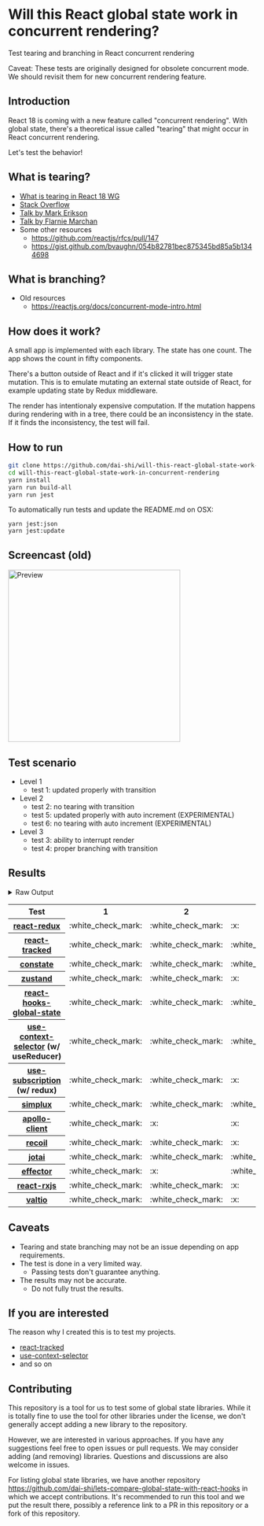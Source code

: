 # Will this React global state work in concurrent rendering?

Test tearing and branching in React concurrent rendering

Caveat: These tests are originally designed for obsolete concurrent mode. We should revisit them for new concurrent rendering feature.

## Introduction

React 18 is coming with a new feature called "concurrent rendering".
With global state, there's a theoretical issue called "tearing"
that might occur in React concurrent rendering.

Let's test the behavior!

## What is tearing?

- [What is tearing in React 18 WG](https://github.com/reactwg/react-18/discussions/69)
- [Stack Overflow](https://stackoverflow.com/questions/54891675/what-is-tearing-in-the-context-of-the-react-redux)
- [Talk by Mark Erikson](https://www.youtube.com/watch?v=yOZ4Ml9LlWE&t=933s)
- [Talk by Flarnie Marchan](https://www.youtube.com/watch?v=V1Ly-8Z1wQA&t=1079s)
- Some other resources
  - https://github.com/reactjs/rfcs/pull/147
  - https://gist.github.com/bvaughn/054b82781bec875345bd85a5b1344698

## What is branching?

- Old resources
  - https://reactjs.org/docs/concurrent-mode-intro.html

## How does it work?

A small app is implemented with each library.
The state has one count.
The app shows the count in fifty components.

There's a button outside of React and
if it's clicked it will trigger state mutation.
This is to emulate mutating an external state outside of React,
for example updating state by Redux middleware.

The render has intentionaly expensive computation.
If the mutation happens during rendering with in a tree,
there could be an inconsistency in the state.
If it finds the inconsistency, the test will fail.

## How to run

```bash
git clone https://github.com/dai-shi/will-this-react-global-state-work-in-concurrent-rendering.git
cd will-this-react-global-state-work-in-concurrent-rendering
yarn install
yarn run build-all
yarn run jest
```

To automatically run tests and update the README.md on OSX:
```
yarn jest:json
yarn jest:update
```

## Screencast (old)

<img src="https://user-images.githubusercontent.com/490574/61502196-ce109200-aa0d-11e9-9efc-6203545d367c.gif" alt="Preview" width="350" />

## Test scenario

- Level 1
  - test 1: updated properly with transition
- Level 2
  - test 2: no tearing with transition
  - test 5: updated properly with auto increment (EXPERIMENTAL)
  - test 6: no tearing with auto increment (EXPERIMENTAL)
- Level 3
  - test 3: ability to interrupt render
  - test 4: proper branching with transition

## Results

<details>
<summary>Raw Output</summary>

```
 react-redux
   with useTransition
     ✓ test 1: updated properly with transition (3955 ms)
     ✓ test 2: no tearing with transition (24 ms)
     ✕ test 3: ability to interrupt render (2 ms)
     ✕ test 4: proper branching with transition (4481 ms)
   with intensive auto increment
     ✓ test 5: updated properly with auto increment (2223 ms)
     ✕ test 6: no tearing with auto increment (1 ms)
 react-tracked
   with useTransition
     ✓ test 1: updated properly with transition (3664 ms)
     ✓ test 2: no tearing with transition (26 ms)
     ✓ test 3: ability to interrupt render (1 ms)
     ✓ test 4: proper branching with transition (5480 ms)
   with intensive auto increment
     ✓ test 5: updated properly with auto increment (6138 ms)
     ✓ test 6: no tearing with auto increment (3 ms)
 constate
   with useTransition
     ✓ test 1: updated properly with transition (2663 ms)
     ✓ test 2: no tearing with transition (29 ms)
     ✓ test 3: ability to interrupt render
     ✓ test 4: proper branching with transition (3466 ms)
   with intensive auto increment
     ✓ test 5: updated properly with auto increment (4010 ms)
     ✓ test 6: no tearing with auto increment (2 ms)
 zustand
   with useTransition
     ✓ test 1: updated properly with transition (3913 ms)
     ✓ test 2: no tearing with transition (25 ms)
     ✕ test 3: ability to interrupt render (1 ms)
     ✕ test 4: proper branching with transition (4502 ms)
   with intensive auto increment
     ✓ test 5: updated properly with auto increment (2209 ms)
     ✕ test 6: no tearing with auto increment (2 ms)
 react-hooks-global-state
   with useTransition
     ✓ test 1: updated properly with transition (3508 ms)
     ✓ test 2: no tearing with transition (23 ms)
     ✓ test 3: ability to interrupt render
     ✕ test 4: proper branching with transition (7238 ms)
   with intensive auto increment
     ✕ test 5: updated properly with auto increment (13191 ms)
     ✕ test 6: no tearing with auto increment (4 ms)
 use-context-selector
   with useTransition
     ✓ test 1: updated properly with transition (3668 ms)
     ✓ test 2: no tearing with transition (30 ms)
     ✓ test 3: ability to interrupt render
     ✓ test 4: proper branching with transition (5477 ms)
   with intensive auto increment
     ✓ test 5: updated properly with auto increment (6133 ms)
     ✓ test 6: no tearing with auto increment (1 ms)
 use-subscription
   with useTransition
     ✓ test 1: updated properly with transition (4198 ms)
     ✓ test 2: no tearing with transition (31 ms)
     ✕ test 3: ability to interrupt render
     ✕ test 4: proper branching with transition (7440 ms)
   with intensive auto increment
     ✕ test 5: updated properly with auto increment (13197 ms)
     ✕ test 6: no tearing with auto increment (5 ms)
 react-state
   with useTransition
     ✓ test 1: updated properly with transition (2673 ms)
     ✓ test 2: no tearing with transition (44 ms)
     ✓ test 3: ability to interrupt render (1 ms)
     ✓ test 4: proper branching with transition (3447 ms)
   with intensive auto increment
     ✓ test 5: updated properly with auto increment (4024 ms)
     ✓ test 6: no tearing with auto increment
 simplux
   with useTransition
     ✓ test 1: updated properly with transition (2696 ms)
     ✓ test 2: no tearing with transition (36 ms)
     ✓ test 3: ability to interrupt render (1 ms)
     ✕ test 4: proper branching with transition (7436 ms)
   with intensive auto increment
     ✓ test 5: updated properly with auto increment (4089 ms)
     ✓ test 6: no tearing with auto increment (1 ms)
 apollo-client
   with useTransition
     ✓ test 1: updated properly with transition (3740 ms)
     ✕ test 2: no tearing with transition (48 ms)
     ✕ test 3: ability to interrupt render (1 ms)
     ✕ test 4: proper branching with transition (3876 ms)
   with intensive auto increment
     ✓ test 5: updated properly with auto increment (2416 ms)
     ✕ test 6: no tearing with auto increment (1 ms)
 recoil
   with useTransition
     ✓ test 1: updated properly with transition (3631 ms)
     ✓ test 2: no tearing with transition (23 ms)
     ✕ test 3: ability to interrupt render
     ✕ test 4: proper branching with transition (4366 ms)
   with intensive auto increment
     ✓ test 5: updated properly with auto increment (3049 ms)
     ✓ test 6: no tearing with auto increment (2 ms)
 jotai
   with useTransition
     ✓ test 1: updated properly with transition (3649 ms)
     ✓ test 2: no tearing with transition (23 ms)
     ✓ test 3: ability to interrupt render
     ✕ test 4: proper branching with transition (8405 ms)
   with intensive auto increment
     ✓ test 5: updated properly with auto increment (5234 ms)
     ✓ test 6: no tearing with auto increment
 effector
   with useTransition
     ✓ test 1: updated properly with transition (2506 ms)
     ✕ test 2: no tearing with transition (24 ms)
     ✓ test 3: ability to interrupt render
     ✕ test 4: proper branching with transition (1002 ms)
   with intensive auto increment
     ✓ test 5: updated properly with auto increment (2219 ms)
     ✕ test 6: no tearing with auto increment (1 ms)
 react-rxjs
   with useTransition
     ✓ test 1: updated properly with transition (3907 ms)
     ✓ test 2: no tearing with transition (29 ms)
     ✕ test 3: ability to interrupt render
     ✕ test 4: proper branching with transition (4533 ms)
   with intensive auto increment
     ✓ test 5: updated properly with auto increment (3010 ms)
     ✓ test 6: no tearing with auto increment (1 ms)
 valtio
   with useTransition
     ✓ test 1: updated properly with transition (3919 ms)
     ✓ test 2: no tearing with transition (26 ms)
     ✕ test 3: ability to interrupt render (1 ms)
     ✕ test 4: proper branching with transition (4521 ms)
   with intensive auto increment
     ✓ test 5: updated properly with auto increment (2226 ms)
     ✕ test 6: no tearing with auto increment

```
</details>

<table>
<tr><th>Test</th><th>1</th><th>2</th><th>3</th><th>4</th><th>5</th><th>6</th></tr>
	<tr>
		<th><a href="https://react-redux.js.org">react-redux</a></th>
		<td>:white_check_mark:</td>
		<td>:white_check_mark:</td>
		<td>:x:</td>
		<td>:x:</td>
		<td>:white_check_mark:</td>
		<td>:x:</td>
	</tr>
	<tr>
		<th><a href="https://react-tracked.js.org">react-tracked</a></th>
		<td>:white_check_mark:</td>
		<td>:white_check_mark:</td>
		<td>:white_check_mark:</td>
		<td>:white_check_mark:</td>
		<td>:white_check_mark:</td>
		<td>:white_check_mark:</td>
	</tr>
	<tr>
		<th><a href="https://github.com/diegohaz/constate">constate</a></th>
		<td>:white_check_mark:</td>
		<td>:white_check_mark:</td>
		<td>:white_check_mark:</td>
		<td>:white_check_mark:</td>
		<td>:white_check_mark:</td>
		<td>:white_check_mark:</td>
	</tr>
	<tr>
		<th><a href="https://github.com/pmndrs/zustand">zustand</a></th>
		<td>:white_check_mark:</td>
		<td>:white_check_mark:</td>
		<td>:x:</td>
		<td>:x:</td>
		<td>:white_check_mark:</td>
		<td>:x:</td>
	</tr>
	<tr>
		<th><a href="https://github.com/dai-shi/react-hooks-global-state">react-hooks-global-state</a></th>
		<td>:white_check_mark:</td>
		<td>:white_check_mark:</td>
		<td>:white_check_mark:</td>
		<td>:x:</td>
		<td>:x:</td>
		<td>:x:</td>
	</tr>
	<tr>
		<th><a href="https://github.com/dai-shi/use-context-selector">use-context-selector</a> (w/ useReducer)</th>
		<td>:white_check_mark:</td>
		<td>:white_check_mark:</td>
		<td>:white_check_mark:</td>
		<td>:white_check_mark:</td>
		<td>:white_check_mark:</td>
		<td>:white_check_mark:</td>
	</tr>
	<tr>
		<th><a href="https://github.com/facebook/react/tree/master/packages/use-subscription">use-subscription</a> (w/ redux)</th>
		<td>:white_check_mark:</td>
		<td>:white_check_mark:</td>
		<td>:x:</td>
		<td>:x:</td>
		<td>:x:</td>
		<td>:x:</td>
	</tr>
	<tr>
		<th><a href="https://github.com/MrWolfZ/simplux">simplux</a></th>
		<td>:white_check_mark:</td>
		<td>:white_check_mark:</td>
		<td>:white_check_mark:</td>
		<td>:x:</td>
		<td>:white_check_mark:</td>
		<td>:white_check_mark:</td>
	</tr>
	<tr>
		<th><a href="https://github.com/apollographql/apollo-client">apollo-client</a></th>
		<td>:white_check_mark:</td>
		<td>:x:</td>
		<td>:x:</td>
		<td>:x:</td>
		<td>:white_check_mark:</td>
		<td>:x:</td>
	</tr>
	<tr>
		<th><a href="https://recoiljs.org">recoil</a></th>
		<td>:white_check_mark:</td>
		<td>:white_check_mark:</td>
		<td>:x:</td>
		<td>:x:</td>
		<td>:white_check_mark:</td>
		<td>:white_check_mark:</td>
	</tr>
	<tr>
		<th><a href="https://github.com/pmndrs/jotai">jotai</a></th>
		<td>:white_check_mark:</td>
		<td>:white_check_mark:</td>
		<td>:white_check_mark:</td>
		<td>:x:</td>
		<td>:white_check_mark:</td>
		<td>:white_check_mark:</td>
	</tr>
	<tr>
		<th><a href="https://github.com/zerobias/effector">effector</a></th>
		<td>:white_check_mark:</td>
		<td>:x:</td>
		<td>:white_check_mark:</td>
		<td>:x:</td>
		<td>:white_check_mark:</td>
		<td>:x:</td>
	</tr>
	<tr>
		<th><a href="https://react-rxjs.org">react-rxjs</a></th>
		<td>:white_check_mark:</td>
		<td>:white_check_mark:</td>
		<td>:x:</td>
		<td>:x:</td>
		<td>:white_check_mark:</td>
		<td>:white_check_mark:</td>
	</tr>
	<tr>
		<th><a href="https://github.com/pmndrs/valtio">valtio</a></th>
		<td>:white_check_mark:</td>
		<td>:white_check_mark:</td>
		<td>:x:</td>
		<td>:x:</td>
		<td>:white_check_mark:</td>
		<td>:x:</td>
	</tr>

</table>

## Caveats

- Tearing and state branching may not be an issue depending on app requirements.
- The test is done in a very limited way.
  - Passing tests don't guarantee anything.
- The results may not be accurate.
  - Do not fully trust the results.

## If you are interested

The reason why I created this is to test my projects.

- [react-tracked](https://github.com/dai-shi/react-tracked)
- [use-context-selector](https://github.com/dai-shi/use-context-selector)
- and so on

## Contributing

This repository is a tool for us to test some of global state libraries.
While it is totally fine to use the tool for other libraries under the license,
we don't generally accept adding a new library to the repository.

However, we are interested in various approaches.
If you have any suggestions feel free to open issues or pull requests.
We may consider adding (and removing) libraries.
Questions and discussions are also welcome in issues.

For listing global state libraries, we have another repository
https://github.com/dai-shi/lets-compare-global-state-with-react-hooks
in which we accept contributions. It's recommended to run this tool
and we put the result there, possibly a reference link to a PR
in this repository or a fork of this repository.

